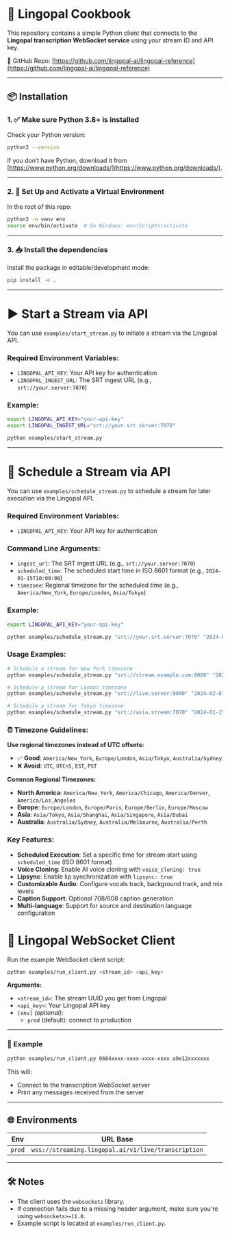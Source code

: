 # 🚀 Lingopal Cookbook

This repository contains a simple Python client that connects to the **Lingopal transcription WebSocket service** using your stream ID and API key.

📍 GitHub Repo: [https://github.com/lingopal-ai/lingopal-reference](https://github.com/lingopal-ai/lingopal-reference)

---

## 📦 Installation

### 1. ✅ Make sure Python 3.8+ is installed

Check your Python version:
```bash
python3 --version
```

If you don’t have Python, download it from [https://www.python.org/downloads/](https://www.python.org/downloads/).

---

### 2. 📁 Set Up and Activate a Virtual Environment

In the root of this repo:

```bash
python3 -m venv env
source env/bin/activate  # On Windows: env\Scripts\activate
```

---

### 3. 📥 Install the dependencies

Install the package in editable/development mode:

```bash
pip install -e .
```

---


# ▶️ Start a Stream via API

You can use `examples/start_stream.py` to initiate a stream via the Lingopal API.

### Required Environment Variables:

- `LINGOPAL_API_KEY`: Your API key for authentication
- `LINGOPAL_INGEST_URL`: The SRT ingest URL (e.g., `srt://your.server:7070`)

### Example:

```bash
export LINGOPAL_API_KEY="your-api-key"
export LINGOPAL_INGEST_URL="srt://your.srt.server:7070"

python examples/start_stream.py
```

---

# 📅 Schedule a Stream via API

You can use `examples/schedule_stream.py` to schedule a stream for later execution via the Lingopal API.

### Required Environment Variables:

- `LINGOPAL_API_KEY`: Your API key for authentication

### Command Line Arguments:

- `ingest_url`: The SRT ingest URL (e.g., `srt://your.server:7070`)
- `scheduled_time`: The scheduled start time in ISO 8601 format (e.g., `2024-01-15T10:00:00`)
- `timezone`: Regional timezone for the scheduled time (e.g., `America/New_York`, `Europe/London`, `Asia/Tokyo`)

### Example:

```bash
export LINGOPAL_API_KEY="your-api-key"

python examples/schedule_stream.py "srt://your.srt.server:7070" "2024-01-15T10:00:00" "America/New_York"
```

### Usage Examples:

```bash
# Schedule a stream for New York timezone
python examples/schedule_stream.py "srt://stream.example.com:8080" "2024-01-20T14:30:00" "America/New_York"

# Schedule a stream for London timezone
python examples/schedule_stream.py "srt://live.server:9090" "2024-02-01T09:00:00" "Europe/London"

# Schedule a stream for Tokyo timezone
python examples/schedule_stream.py "srt://asia.stream:7070" "2024-01-25T18:00:00" "Asia/Tokyo"
```

### ⏰ Timezone Guidelines:

**Use regional timezones instead of UTC offsets:**
- ✅ **Good**: `America/New_York`, `Europe/London`, `Asia/Tokyo`, `Australia/Sydney`
- ❌ **Avoid**: `UTC`, `UTC+5`, `EST`, `PST`

**Common Regional Timezones:**
- **North America**: `America/New_York`, `America/Chicago`, `America/Denver`, `America/Los_Angeles`
- **Europe**: `Europe/London`, `Europe/Paris`, `Europe/Berlin`, `Europe/Moscow`
- **Asia**: `Asia/Tokyo`, `Asia/Shanghai`, `Asia/Singapore`, `Asia/Dubai`
- **Australia**: `Australia/Sydney`, `Australia/Melbourne`, `Australia/Perth`

### Key Features:

- **Scheduled Execution**: Set a specific time for stream start using `scheduled_time` (ISO 8601 format)
- **Voice Cloning**: Enable AI voice cloning with `voice_cloning: true`
- **Lipsync**: Enable lip synchronization with `lipsync: true`
- **Customizable Audio**: Configure vocals track, background track, and mix levels
- **Caption Support**: Optional 708/608 caption generation
- **Multi-language**: Support for source and destination language configuration

# 🚀 Lingopal WebSocket Client

Run the example WebSocket client script:

```bash
python examples/run_client.py <stream_id> <api_key>
```

**Arguments:**
- `<stream_id>`: The stream UUID you get from Lingopal
- `<api_key>`: Your Lingopal API key
- `[env]` *(optional)*:
  - `prod` (default): connect to production

---

### 🧷 Example

```bash
python examples/run_client.py 0684xxxx-xxxx-xxxx-xxxx a9e12xxxxxxx
```

This will:
- Connect to the transcription WebSocket server
- Print any messages received from the server

---

## 🌐 Environments

| Env   | URL Base                                               |
|--------|--------------------------------------------------------|
| `prod` | `wss://streaming.lingopal.ai/v1/live/transcription`   |

---

## 🛠 Notes

- The client uses the `websockets` library.
- If connection fails due to a missing header argument, make sure you're using `websockets>=11.0`.
- Example script is located at `examples/run_client.py`.

